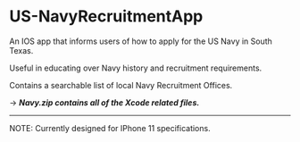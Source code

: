 # US-NavyRecruitmentApp
An IOS app that informs users of how to apply for the US Navy in South Texas.

Useful in educating over Navy history and recruitment requirements.

Contains a searchable list of local Navy Recruitment Offices.

-> ***Navy.zip contains all of the Xcode related files.***

-------------------------------------------------------------
NOTE: Currently designed for IPhone 11 specifications.
